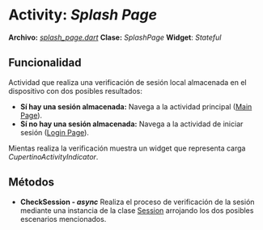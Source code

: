 # Activity: *Splash Page*
**Archivo:** [*splash_page.dart*](../../lib/pages/splash_page.dart)
**Clase:** *SplashPage*
**Widget**: *Stateful*
## Funcionalidad
Actividad que realiza una verificación de sesión local almacenada en el dispositivo con dos posibles resultados:
- **Sí hay una sesión almacenada:** Navega a la actividad principal ([Main Page](Main%20Page.md)).
- **Sí no hay una sesión almacenada:** Navega a la actividad de iniciar sesión ([Login Page](Login%20Page.md)).

Mientas realiza la verificación muestra un widget que representa carga *CupertinoActivityIndicator*.
## Métodos
- **CheckSession - *async***
Realiza el proceso de verificación de la sesión mediante una instancia de la clase [Session](../backend%20docs/Session.md) arrojando los dos posibles escenarios mencionados.
<!--stackedit_data:
eyJoaXN0b3J5IjpbMTM3MjI2Njc5LC00NTEwODcwNTksLTU1OT
EzMDg0MCwxNjc4NzkxODFdfQ==
-->